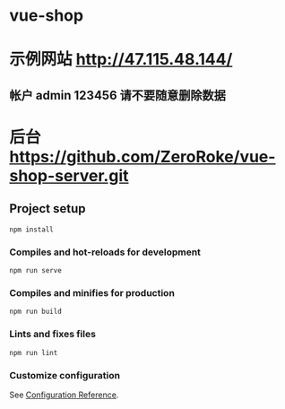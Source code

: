 # vue-shop
# 示例网站 http://47.115.48.144/ 
## 帐户 admin 123456 请不要随意删除数据
# 后台 https://github.com/ZeroRoke/vue-shop-server.git
## Project setup
```
npm install
```

### Compiles and hot-reloads for development
```
npm run serve
```

### Compiles and minifies for production
```
npm run build
```

### Lints and fixes files
```
npm run lint
```

### Customize configuration
See [Configuration Reference](https://cli.vuejs.org/config/).
